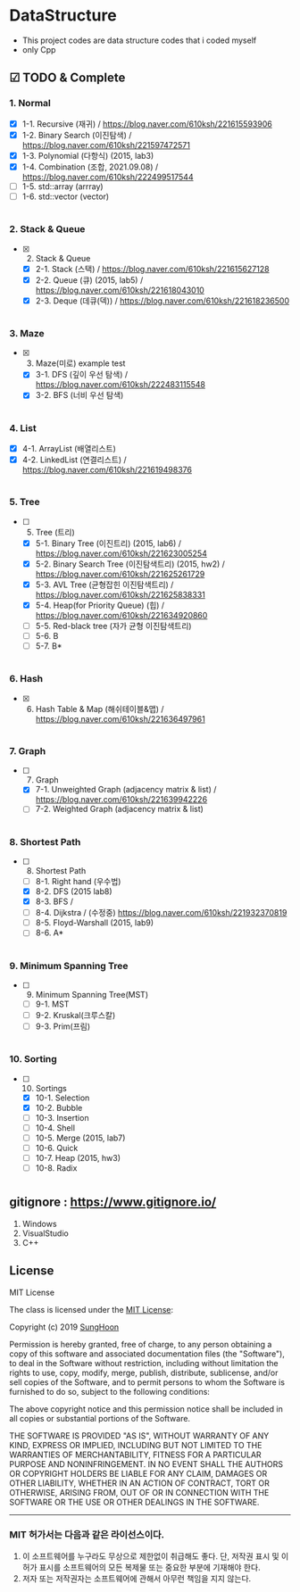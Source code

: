 # DataStructure
- This project codes are data structure codes that i coded myself
- only Cpp

## ☑ TODO & Complete
### 1. Normal
- [x] 1-1. Recursive (재귀) / https://blog.naver.com/610ksh/221615593906
- [x] 1-2. Binary Search (이진탐색) / https://blog.naver.com/610ksh/221597472571
- [x] 1-3. Polynomial (다항식) (2015, lab3)
- [x] 1-4. Combination (조합, 2021.09.08) / https://blog.naver.com/610ksh/222499517544
- [ ] 1-5. std::array (arrray)
- [ ] 1-6. std::vector (vector)

#
### 2. Stack & Queue
- [x] 2. Stack & Queue
  - [x] 2-1. Stack (스택) / https://blog.naver.com/610ksh/221615627128
  - [x] 2-2. Queue (큐) (2015, lab5) / https://blog.naver.com/610ksh/221618043010
  - [x] 2-3. Deque (데큐(덱)) / https://blog.naver.com/610ksh/221618236500
#
### 3. Maze
- [x] 3. Maze(미로) example test
  - [x] 3-1. DFS (깊이 우선 탐색) / https://blog.naver.com/610ksh/222483115548
  - [x] 3-2. BFS (너비 우선 탐색)
#
### 4. List
- [x] 4-1. ArrayList (배열리스트)
- [x] 4-2. LinkedList (연결리스트) / https://blog.naver.com/610ksh/221619498376
#
### 5. Tree
- [ ] 5. Tree (트리)
  - [x] 5-1. Binary Tree (이진트리) (2015, lab6) / https://blog.naver.com/610ksh/221623005254
  - [x] 5-2. Binary Search Tree (이진탐색트리) (2015, hw2) / https://blog.naver.com/610ksh/221625261729
  - [x] 5-3. AVL Tree (균형잡힌 이진탐색트리) / https://blog.naver.com/610ksh/221625838331
  - [x] 5-4. Heap(for Priority Queue) (힙) / https://blog.naver.com/610ksh/221634920860
  - [ ] 5-5. Red-black tree (자가 균형 이진탐색트리)
  - [ ] 5-6. B
  - [ ] 5-7. B*
#
### 6. Hash
- [x] 6. Hash Table & Map (해쉬테이블&맵) / https://blog.naver.com/610ksh/221636497961
#
### 7. Graph
- [ ] 7. Graph
  - [x] 7-1. Unweighted Graph (adjacency matrix & list) / https://blog.naver.com/610ksh/221639942226
  - [ ] 7-2. Weighted Graph (adjacency matrix & list)
#
### 8. Shortest Path
- [ ] 8. Shortest Path
  - [ ] 8-1. Right hand (우수법)
  - [x] 8-2. DFS (2015 lab8) 
  - [x] 8-3. BFS / 
  - [ ] 8-4. Dijkstra / (수정중) https://blog.naver.com/610ksh/221932370819
  - [ ] 8-5. Floyd-Warshall (2015, lab9)
  - [ ] 8-6. A*
#
### 9. Minimum Spanning Tree
- [ ] 9. Minimum Spanning Tree(MST)
  - [ ] 9-1. MST
  - [ ] 9-2. Kruskal(크루스칼)
  - [ ] 9-3. Prim(프림)
#
### 10. Sorting
- [ ] 10. Sortings
  - [x] 10-1. Selection
  - [x] 10-2. Bubble
  - [ ] 10-3. Insertion
  - [ ] 10-4. Shell
  - [ ] 10-5. Merge (2015, lab7)
  - [ ] 10-6. Quick
  - [ ] 10-7. Heap (2015, hw3)
  - [ ] 10-8. Radix
#

## gitignore : https://www.gitignore.io/
1. Windows
2. VisualStudio
3. C++

## License

MIT License

The class is licensed under the [MIT License](http://opensource.org/licenses/MIT):

Copyright (c) 2019 [SungHoon](https://github.com/610ksh)

Permission is hereby granted, free of charge, to any person obtaining a copy
of this software and associated documentation files (the "Software"), to deal
in the Software without restriction, including without limitation the rights
to use, copy, modify, merge, publish, distribute, sublicense, and/or sell
copies of the Software, and to permit persons to whom the Software is
furnished to do so, subject to the following conditions:

The above copyright notice and this permission notice shall be included in all
copies or substantial portions of the Software.

THE SOFTWARE IS PROVIDED "AS IS", WITHOUT WARRANTY OF ANY KIND, EXPRESS OR
IMPLIED, INCLUDING BUT NOT LIMITED TO THE WARRANTIES OF MERCHANTABILITY,
FITNESS FOR A PARTICULAR PURPOSE AND NONINFRINGEMENT. IN NO EVENT SHALL THE
AUTHORS OR COPYRIGHT HOLDERS BE LIABLE FOR ANY CLAIM, DAMAGES OR OTHER
LIABILITY, WHETHER IN AN ACTION OF CONTRACT, TORT OR OTHERWISE, ARISING FROM,
OUT OF OR IN CONNECTION WITH THE SOFTWARE OR THE USE OR OTHER DEALINGS IN THE
SOFTWARE.

---
### MIT 허가서는 다음과 같은 라이선스이다.
1. 이 소프트웨어를 누구라도 무상으로 제한없이 취급해도 좋다. 단, 저작권 표시 및 이 허가 표시를 소프트웨어의 모든 복제물 또는 중요한 부분에 기재해야 한다.
2. 저자 또는 저작권자는 소프트웨어에 관해서 아무런 책임을 지지 않는다.
